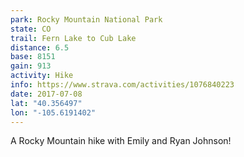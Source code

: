 ```yaml
---
park: Rocky Mountain National Park
state: CO
trail: Fern Lake to Cub Lake
distance: 6.5
base: 8151
gain: 913
activity: Hike
info: https://www.strava.com/activities/1076840223
date: 2017-07-08
lat: "40.356497"
lon: "-105.6191402"
---
```

A Rocky Mountain hike with Emily and Ryan Johnson!
